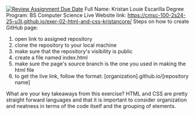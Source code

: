 [![Review Assignment Due Date](https://classroom.github.com/assets/deadline-readme-button-22041afd0340ce965d47ae6ef1cefeee28c7c493a6346c4f15d667ab976d596c.svg)](https://classroom.github.com/a/pBNUHphn)
Full Name: Kristan Louie Escarilla
Degree Program: BS Computer Science
Live Website link: https://cmsc-100-2s24-25-u3l.github.io/exer-02-html-and-css-kristancore/
Steps on how to create GitHub page:
1) open link to assigned repository
2) clone the repository to your local machine
3) make sure that the repository's visibility is public
4) create a file named index.html
5) make sure the page's source branch is the one you used in making the html file
6) to get the live link, follow the format: [organization].github.io/[repository name]

What are your key takeaways from this exercise?
HTML and CSS are pretty straight forward languages and that it is important to consider organization and neatness in terms of the code itself and the grouping of elements.